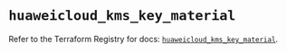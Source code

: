 # `huaweicloud_kms_key_material`

Refer to the Terraform Registry for docs: [`huaweicloud_kms_key_material`](https://registry.terraform.io/providers/huaweicloud/huaweicloud/1.71.1/docs/resources/kms_key_material).
